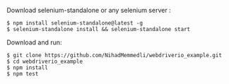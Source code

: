 

Download selenium-standalone or any selenium server :

```sh'
$ npm install selenium-standalone@latest -g
$ selenium-standalone install && selenium-standalone start
```

Download and run:

```sh'
$ git clone https://github.com/NihadMemmedli/webdriverio_example.git
$ cd webdriverio_example
$ npm install
$ npm test
```
